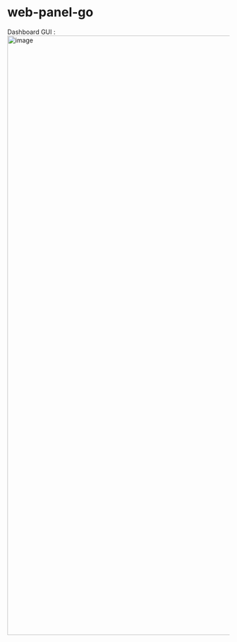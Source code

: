 # web-panel-go
Dashboard GUI :
<img width="1358" alt="image" src="https://github.com/hunterbounter/web-panel-go/assets/170680047/ba19cdf9-3527-4361-9ffb-f72eca2f6233">
